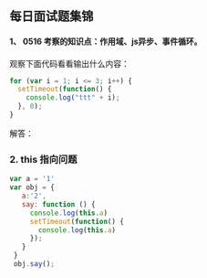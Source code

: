 ## 每日面试题集锦 



#### 1、 0516  考察的知识点：作用域、js异步、事件循环。

观察下面代码看看输出什么内容：

```js
for (var i = 1; i <= 3; i++) {
  setTimeout(function() {
    console.log("ttt" + i);
  }, 0);
}
```

解答：


### 2. this 指向问题
```js
var a = '1'
var obj = {
   a:'2',
   say: function () {
     console.log(this.a)
     setTimeout(function() {
       console.log(this.a)
     });
   }
 }
 obj.say();

```
 
